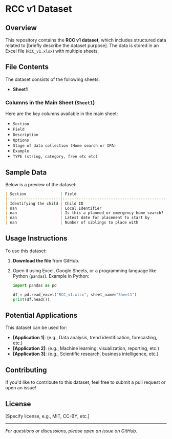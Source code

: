 # RCC v1 Dataset

## Overview
This repository contains the **RCC v1 dataset**, which includes structured data related to [briefly describe the dataset purpose]. The data is stored in an Excel file (`RCC_v1.xlsx`) with multiple sheets.

## File Contents
The dataset consists of the following sheets:
- **Sheet1**

### Columns in the Main Sheet (`Sheet1`)
Here are the key columns available in the main sheet:
- `Section`
- `Field`
- `Description`
- `Options`
- `Stage of data collection (Home search or IPA)`
- `Example`
- `TYPE (string, category, free etc etc) `

## Sample Data
Below is a preview of the dataset:

```markdown
| Section               | Field                                       | Description                                                                                                                                       | Options            | Stage of data collection (Home search or IPA)   | Example             | TYPE (string, category, free etc etc)    |
|:----------------------|:--------------------------------------------|:--------------------------------------------------------------------------------------------------------------------------------------------------|:-------------------|:------------------------------------------------|:--------------------|:-----------------------------------------|
| Identifying the child | Child ID                                    | Please enter the unique ID used in your Case Mgmt System                                                                                          | ID no.             | Home search                                     | 12346               | integer                                  |
| nan                   | Local Identifier                            | Whatever ID you use to refer to the child (e.g. initials). This is not used in the data analysis.                                                 | free text          | Home search                                     | TR                  | String                                   |
| nan                   | Is this a planned or emergency home search? | Please specify whether or not this is an emergency search.                                                                                        | Planned/ emergency | Home search                                     | Planned             | Boolean                                  |
| nan                   | Latest date for placement to start by​       | What date does the child need to find a home/ be placed by? If no exact date specified, please add an approximate.                                | date               | Home search                                     | 2024-03-30 00:00:00 | date                                     |
| nan                   | Number of siblings to place with            | How many siblings does the child have to be placed together with? If child has no siblings/ does not need to be placed with siblings then input 0 | number             | Home search                                     | 2                   | integer                                  |
```

## Usage Instructions
To use this dataset:
1. **Download the file** from GitHub.
2. Open it using Excel, Google Sheets, or a programming language like Python (`pandas`). Example in Python:

   ```python
   import pandas as pd

   df = pd.read_excel("RCC_v1.xlsx", sheet_name="Sheet1")
   print(df.head())
   ```

## Potential Applications
This dataset can be used for:
- **[Application 1]**: (e.g., Data analysis, trend identification, forecasting, etc.)
- **[Application 2]**: (e.g., Machine learning, visualization, reporting, etc.)
- **[Application 3]**: (e.g., Scientific research, business intelligence, etc.)

## Contributing
If you'd like to contribute to this dataset, feel free to submit a pull request or open an issue!

## License
[Specify license, e.g., MIT, CC-BY, etc.]

---
*For questions or discussions, please open an issue on GitHub.*
